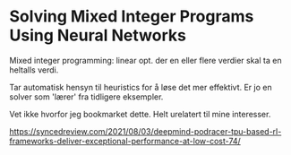 # Solving Mixed Integer Programs Using Neural Networks


Mixed integer programming: linear opt. der en eller flere verdier skal ta en heltalls verdi. 

Tar automatisk hensyn til heuristics for å løse det mer effektivt. Er jo en solver som 'lærer' fra tidligere eksempler.

Vet ikke hvorfor jeg bookmarket dette. Helt urelatert til mine interesser. 


https://syncedreview.com/2021/08/03/deepmind-podracer-tpu-based-rl-frameworks-deliver-exceptional-performance-at-low-cost-74/